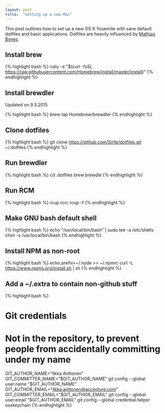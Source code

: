 ```yaml
---
layout: post
title:  "Setting up a new Mac"
---
```

This post outlines how to set up a new OS X Yosemite with sane default dotfiles and basic applications. Dotfiles are heavily influenced by [Mathias Bynes](https://github.com/mathiasbynens/dotfiles).

## Install brew

{% highlight bash %}
ruby -e "$(curl -fsSL https://raw.githubusercontent.com/Homebrew/install/master/install)"
{% endhighlight %}

## Install brewdler

Updated on 9.3.2015

{% highlight bash %}
brew tap Homebrew/brewdler
{% endhighlight %}

## Clone dotfiles

{% highlight bash %}
git clone https://github.com/SirIle/dotfiles.git ~/.dotfiles
{% endhighlight %}

## Run brewdler

{% highlight bash %}
cd .dotfiles
brew brewdle
{% endhighlight %}

## Run RCM

{% highlight bash %}
rcup rcrc
rcup -f
{% endhighlight %}

## Make GNU bash default shell

{% highlight bash %}
echo "/usr/local/bin/bash" | sudo tee -a /etc/shells
chsh -s /usr/local/bin/bash
{% endhighlight %}

## Install NPM as non-root

{% highlight bash %}
echo prefix=~/.node >> ~/.npmrc
curl -L https://www.npmjs.org/install.sh | sh
{% endhighlight %}

## Add a ~/.extra to contain non-github stuff

{% highlight bash %}
# Git credentials
# Not in the repository, to prevent people from accidentally committing under my name
GIT_AUTHOR_NAME="Ilkka Anttonen"
GIT_COMMITTER_NAME="$GIT_AUTHOR_NAME"
git config --global user.name "$GIT_AUTHOR_NAME"
GIT_AUTHOR_EMAIL="ilkka.anttonen@accenture.com"
GIT_COMMITTER_EMAIL="$GIT_AUTHOR_EMAIL"
git config --global user.email "$GIT_AUTHOR_EMAIL"
git config --global credential.helper osxkeychain
{% endhighlight %}
